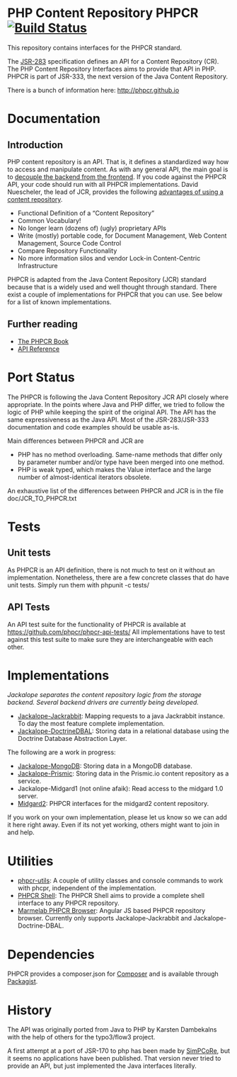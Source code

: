 # PHP Content Repository PHPCR [![Build Status](https://secure.travis-ci.org/phpcr/phpcr.png)](http://travis-ci.org/phpcr/phpcr)

This repository contains interfaces for the PHPCR standard.

The [JSR-283](http://jcp.org/en/jsr/summary?id=283) specification defines an
API for a Content Repository (CR). The PHP Content Repository Interfaces aims
to provide that API in PHP. PHPCR is part of JSR-333, the next version of the
Java Content Repository.

There is a bunch of information here: http://phpcr.github.io


# Documentation

## Introduction

PHP content repository is an API. That is, it defines a standardized way how to
access and manipulate content. As with any general API, the main goal is to
[decouple the backend from the frontend](http://bergie.iki.fi/blog/decoupling_content_management/).
If you code against the PHPCR API, your code should run with all PHPCR
implementations. David Nuescheler, the lead of JCR, provides the following
[advantages of using a content repository](http://www.slideshare.net/uncled/introduction-to-jcr).

* Functional Definition of a “Content Repository”
* Common Vocabulary!
* No longer learn (dozens of) (ugly) proprietary APIs
* Write (mostly) portable code, for Document Management, Web Content Management, Source Code Control
* Compare Repository Functionality
* No more information silos and vendor Lock-in Content-Centric Infrastructure

PHPCR is adapted from the Java Content Repository (JCR) standard because that
is a widely used and well thought through standard. There exist a couple of
implementations for PHPCR that you can use. See below for a list of known
implementations.

## Further reading

* [The PHPCR Book](http://phpcr.readthedocs.org/en/latest/book/index.html)
* [API Reference](http://phpcr.github.io/doc/html/index.html)


# Port Status

The PHPCR is following the Java Content Repository JCR API closely where
appropriate. In the points where Java and PHP differ, we tried to follow the
logic of PHP while keeping the spirit of the original API. The API has the same
expressiveness as the Java API.
Most of the JSR-283/JSR-333 documentation and code examples should be usable as-is.

Main differences between PHPCR and JCR are

* PHP has no method overloading. Same-name methods that differ only by
  parameter number and/or type have been merged into one method.
* PHP is weak typed, which makes the Value interface and the large number of
  almost-identical iterators obsolete.

An exhaustive list of the differences between PHPCR and JCR is in the file
doc/JCR_TO_PHPCR.txt


# Tests

## Unit tests

As PHPCR is an API definition, there is not much to test on it without an
implementation. Nonetheless, there are a few concrete classes that do have
unit tests. Simply run them with phpunit -c tests/

## API Tests

An API test suite for the functionality of PHPCR is available at
https://github.com/phpcr/phpcr-api-tests/
All implementations have to test against this test suite to make sure they
are interchangeable with each other.


# Implementations

*Jackalope separates the content repository logic from the storage backend. Several backend drivers are currently being developed.*

* [Jackalope-Jackrabbit](https://jackalope.github.com/): Mapping requests to a java Jackrabbit instance. To day the most feature complete implementation.
* [Jackalope-DoctrineDBAL](https://jackalope.github.com/): Storing data in a relational database using the Doctrine Database Abstraction Layer.

The following are a work in progress:

* [Jackalope-MongoDB](https://github.com/jackalope/jackalope-mongodb): Storing data in a MongoDB database.
* [Jackalope-Prismic](https://github.com/jackalope/jackalope-prismic): Storing data in the Prismic.io content repository as a service.
* Jackalope-Midgard1 (not online afaik): Read access to the midgard 1.0 server.
* [Midgard2](https://github.com/bergie/phpcr-midgard2): PHPCR interfaces for the midgard2 content repository.

If you work on your own implementation, please let us know so we can add it
here right away. Even if its not yet working, others might want to join in and
help.

# Utilities

* [phpcr-utils](https://github.com/phpcr/phpcr-utils): A couple of utility classes and console commands to work with phcpr, independent of the implementation.
* [PHPCR Shell](https://github.com/phpcr/phpcr-shell): The PHPCR Shell aims to provide a complete shell interface to any PHPCR repository.
* [Marmelab PHPCR Browser](https://github.com/marmelab/phpcr-browser):  Angular JS based PHPCR repository browser. Currently only supports Jackalope-Jackrabbit and Jackalope-Doctrine-DBAL.

# Dependencies

PHPCR provides a composer.json for [Composer](http://packagist.org/about-composer)
and is available through [Packagist](http://packagist.org/).

# History

The API was originally ported from Java to PHP by Karsten Dambekalns
with the help of others for the typo3/flow3 project.

A first attempt at a port of JSR-170 to php has been made by
[SimPCoRe](http://www.simpcore.org/), but it seems no applications have been
published. That version never tried to provide an API, but just implemented the
Java interfaces literally.

